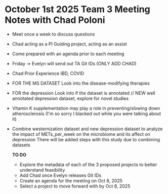 # October 1st 2025 Team 3 Meeting Notes with Chad Poloni

- Meet once a week to discuss questions
- Chad acting as a PI
  Guiding project, acting as an assist
- Come prepared with an agenda prior to each meeting
- Friday -> Evelyn will send out TA Git IDs (ONLY ADD CHAD)
- Chad Prior Experience
  IBD, COVID
- FOR THE MS DATASET
  Look into the disease-modifying therapies
- FOR the depression
  Look into if the dataset is annotated // NEW well annotated depression dataset, explore for novel studies
- Vitamin K supplementation may play a role in preventing/slowing down atherosclerosis
  (I'm so sorry I blacked out while you were talking about it)
- Combine westernization dataset and new depression dataset to analyze the impact of METs_per_week on the microbiome and its affect on depression
  There will be added steps with this study due to combining datasets


  **TO DO**
  - Explore the metadata of each of the 3 proposed projects to better understand feasibility
  - Add Chad once Evelyn releases Git IDs
  - Create an agenda for the meeting on Oct 8, 2025
  - Select a project to move forward with by Oct 8, 2025
